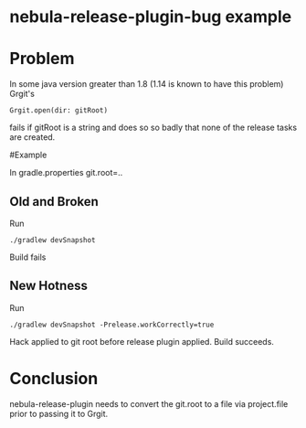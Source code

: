 nebula-release-plugin-bug example
====================================

# Problem

In some java version greater than 1.8 (1.14 is known to have this problem) Grgit's

    Grgit.open(dir: gitRoot)

fails if gitRoot is a string and does so so badly that none of the release tasks are created.

#Example

In gradle.properties git.root=..

## Old and Broken

Run

    ./gradlew devSnapshot

Build fails

## New Hotness

Run

    ./gradlew devSnapshot -Prelease.workCorrectly=true

Hack applied to git root before release plugin applied.  Build succeeds.

# Conclusion

nebula-release-plugin needs to convert the git.root to a file via project.file prior to passing it to Grgit.

